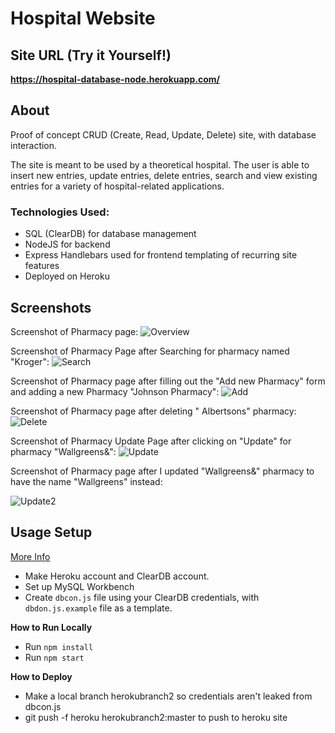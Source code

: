 # Hospital Website

## Site URL (Try it Yourself!)
**https://hospital-database-node.herokuapp.com/**

## About
Proof of concept CRUD (Create, Read, Update, Delete) site, with database interaction.

The site is meant to be used by a theoretical hospital. The user is able to insert new entries, update entries, delete entries, search and view existing entries for a variety of hospital-related applications.

 ### Technologies Used:
 * SQL (ClearDB) for database management
 * NodeJS for backend
 * Express Handlebars used for frontend templating of recurring site features
 * Deployed on Heroku

## Screenshots

Screenshot of Pharmacy page:
![Overview](https://media.discordapp.net/attachments/833505136290299935/993971873102712952/unknown.png?width=715&height=670)

Screenshot of Pharmacy Page after Searching for pharmacy named "Kroger":
![Search](https://media.discordapp.net/attachments/833505136290299935/993972274262720532/unknown.png?width=729&height=670
)

Screenshot of Pharmacy page after filling out the "Add new Pharmacy" form and adding a new Pharmacy "Johnson Pharmacy": ![Add](https://media.discordapp.net/attachments/833505136290299935/993972712802369556/unknown.png?width=770&height=670)

Screenshot of Pharmacy page after deleting " Albertsons" pharmacy:
![Delete](https://media.discordapp.net/attachments/833505136290299935/993973355545890867/unknown.png?width=796&height=670)

Screenshot of Pharmacy Update Page after clicking on "Update" for pharmacy "Wallgreens&":
![Update](https://media.discordapp.net/attachments/833505136290299935/993973421958504469/unknown.png)

Screenshot of Pharmacy page after I updated "Wallgreens&" pharmacy to have the name "Wallgreens" instead:

![Update2](https://media.discordapp.net/attachments/833505136290299935/993973421958504469/unknown.png)

## Usage Setup
[More Info](https://youtu.be/ZZp0VIjTsbM)

* Make Heroku account and ClearDB account.
* Set up MySQL Workbench
* Create `dbcon.js` file using your ClearDB credentials, with `dbdon.js.example` file as a template.

**How to Run Locally**

* Run `npm install`
* Run `npm start`

**How to Deploy**

* Make a local branch herokubranch2 so credentials aren't leaked from dbcon.js
* git push -f heroku herokubranch2:master to push to heroku site